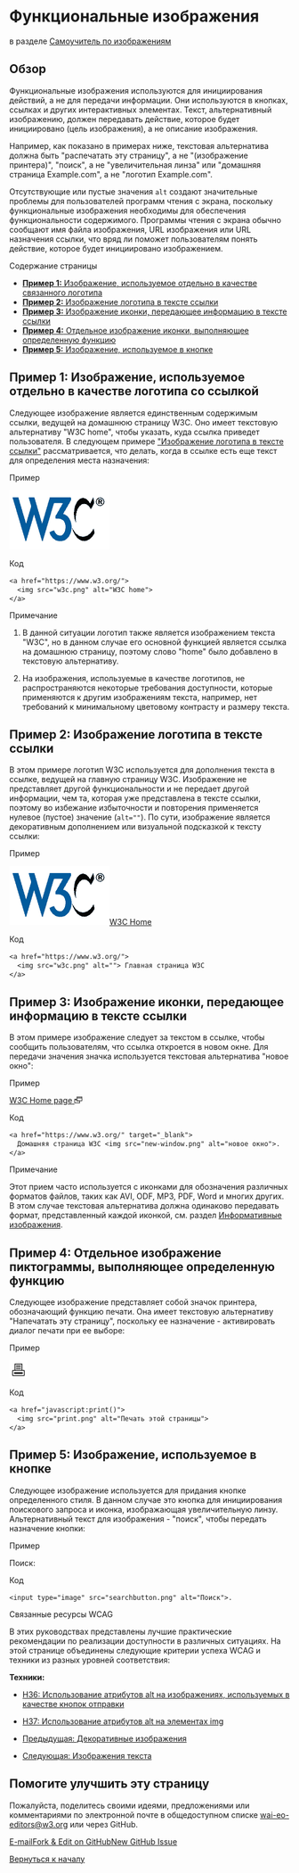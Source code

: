 Функциональные изображения
=================

в разделе [Самоучитель по изображениям](https://www.w3.org/WAI/tutorials/images/)

Обзор
--------

Функциональные изображения используются для инициирования действий, а не для передачи информации. Они используются в кнопках, ссылках и других интерактивных элементах. Текст, альтернативный изображению, должен передавать действие, которое будет инициировано (цель изображения), а не описание изображения.

Например, как показано в примерах ниже, текстовая альтернатива должна быть "распечатать эту страницу", а не "(изображение принтера)", "поиск", а не "увеличительная линза" или "домашняя страница Example.com", а не "логотип Example.com".

Отсутствующие или пустые значения `alt` создают значительные проблемы для пользователей программ чтения с экрана, поскольку функциональные изображения необходимы для обеспечения функциональности содержимого. Программы чтения с экрана обычно сообщают имя файла изображения, URL изображения или URL назначения ссылки, что вряд ли поможет пользователям понять действие, которое будет инициировано изображением.

Содержание страницы

* [**Пример 1:** Изображение, используемое отдельно в качестве связанного логотипа](#example-1-image-used-alone-as-a-linked-logo)
* [**Пример 2:** Изображение логотипа в тексте ссылки](#logo-image-within-link-text)
* [**Пример 3:** Изображение иконки, передающее информацию в тексте ссылки](#example-3-icon-image-conveying-information-within-link-text)
* [**Пример 4:** Отдельное изображение иконки, выполняющее определенную функцию](#example-4-stand-alone-icon-image-that-has-a-function)
* [**Пример 5:** Изображение, используемое в кнопке](#example-5-image-used-in-a-button)

**Пример 1:** Изображение, используемое отдельно в качестве логотипа со ссылкой
------------------------------------------------

Следующее изображение является единственным содержимым ссылки, ведущей на домашнюю страницу W3C. Оно имеет текстовую альтернативу "W3C home", чтобы указать, куда ссылка приведет пользователя. В следующем примере ["Изображение логотипа в тексте ссылки"](#logo-image-within-link-text) рассматривается, что делать, когда в ссылке есть еще текст для определения места назначения:

Пример

[![W3C home](images/w3c.png)](https://www.w3.org/)

Код

    <a href="https://www.w3.org/">
      <img src="w3c.png" alt="W3C home">
    </a>


Примечание

1.  В данной ситуации логотип также является изображением текста "W3C", но в данном случае его основной функцией является ссылка на домашнюю страницу, поэтому слово "home" было добавлено в текстовую альтернативу.

2.  На изображения, используемые в качестве логотипов, не распространяются некоторые требования доступности, которые применяются к другим изображениям текста, например, нет требований к минимальному цветовому контрасту и размеру текста.


**Пример 2:** Изображение логотипа в тексте ссылки
------------------------------------------

В этом примере логотип W3C используется для дополнения текста в ссылке, ведущей на главную страницу W3C. Изображение не представляет другой функциональности и не передает другой информации, чем та, которая уже представлена в тексте ссылки, поэтому во избежание избыточности и повторения применяется нулевое (пустое) значение (`alt=""`). По сути, изображение является декоративным дополнением или визуальной подсказкой к тексту ссылки:

Пример

[![](images/w3c.png)W3C Home](https://www.w3.org/)

Код

    <a href="https://www.w3.org/">
      <img src="w3c.png" alt=""> Главная страница W3C
    </a>


**Пример 3:** Изображение иконки, передающее информацию в тексте ссылки
----------------------------------------------------------------

В этом примере изображение следует за текстом в ссылке, чтобы сообщить пользователям, что ссылка откроется в новом окне. Для передачи значения значка используется текстовая альтернатива "новое окно":

Пример

[W3C Home page ![new window](images/new-window.png)](https://www.w3.org/)

Код

    <a href="https://www.w3.org/" target="_blank">
      Домашняя страница W3C <img src="new-window.png" alt="новое окно">.
    </a>


Примечание

Этот прием часто используется с иконками для обозначения различных форматов файлов, таких как AVI, ODF, MP3, PDF, Word и многих других. В этом случае текстовая альтернатива должна одинаково передавать формат, представленный каждой иконкой, см. раздел [Информативные изображения](https://www.w3.org/WAI/tutorials/images/informative/#images-conveying-file-format).

**Пример 4:** Отдельное изображение пиктограммы, выполняющее определенную функцию
---------------------------------------------------------

Следующее изображение представляет собой значок принтера, обозначающий функцию печати. Она имеет текстовую альтернативу "Напечатать эту страницу", поскольку ее назначение - активировать диалог печати при ее выборе:

Пример

![Печать этой страницы](images/print.png)

Код

    <a href="javascript:print()">
      <img src="print.png" alt="Печать этой страницы">
    </a>


**Пример 5:** Изображение, используемое в кнопке
-------------------------------------

Следующее изображение используется для придания кнопке определенного стиля. В данном случае это кнопка для инициирования поискового запроса и иконка, изображающая увеличительную линзу. Альтернативный текст для изображения - "поиск", чтобы передать назначение кнопки:

Пример

Поиск:

Код

    <input type="image" src="searchbutton.png" alt="Поиск">.


Связанные ресурсы WCAG

В этих руководствах представлены лучшие практические рекомендации по реализации доступности в различных ситуациях. На этой странице объединены следующие критерии успеха WCAG и техники из разных уровней соответствия:

**Техники:**

* [H36: Использование атрибутов alt на изображениях, используемых в качестве кнопок отправки](https://www.w3.org/TR/WCAG20-TECHS/H36)
* [H37: Использование атрибутов alt на элементах img](https://www.w3.org/TR/WCAG20-TECHS/H37)

* [Предыдущая: Декоративные изображения](https://www.w3.org/WAI/tutorials/images/decorative/)
* [Следующая: Изображения текста](https://www.w3.org/WAI/tutorials/images/textual/)

Помогите улучшить эту страницу
----------------------

Пожалуйста, поделитесь своими идеями, предложениями или комментариями по электронной почте в общедоступном списке [wai-eo-editors@w3.org](mailto:wai-eo-editors@w3.org?subject=%5Ben%5D%20Functional%20Images&body=%5Bput%20comment%20here...%5D%0A%0A) или через GitHub.

[E-mail](mailto:wai-eo-editors@w3.org?subject=%5Ben%5D%20Functional%20Images&body=%5Bput%20comment%20here...%5D%0A%0A)[Fork & Edit on GitHub](https://github.com/w3c/wai-tutorials/edit/master-2.0/content/images/functional.md)[New GitHub Issue](https://github.com/w3c/wai-tutorials/issues/new?template=content-issue.yml&wai-url=https://www.w3.orghttps://www.w3.org/WAI/tutorials/images/functional/)

[Вернуться к началу](#top)
